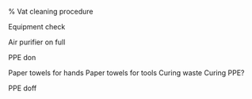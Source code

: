 % Vat cleaning procedure

Equipment check

Air purifier on full

PPE don

Paper towels for hands
Paper towels for tools
Curing waste
Curing PPE?

PPE doff